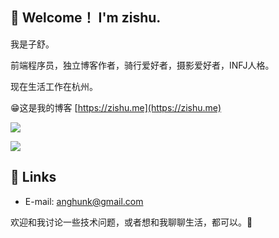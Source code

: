 ## 👋 Welcome！ I'm zishu.

我是子舒。

前端程序员，独立博客作者，骑行爱好者，摄影爱好者，INFJ人格。

现在生活工作在杭州。

😁这是我的博客 [https://zishu.me](https://zishu.me)


<div>
<img src="https://github-readme-stats.vercel.app/api?username=zishume&show_icons=true&theme=tokyonight">
</div>

![](https://raw.githubusercontent.com/zishume/zishume/main/github-user-contribution.svg)

## 🔗 Links

* E-mail: anghunk@gmail.com

欢迎和我讨论一些技术问题，或者想和我聊聊生活，都可以。💬
